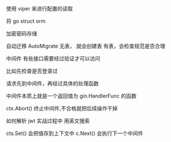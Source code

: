 使用 viper 来进行配置的读取

将 go struct orm 

加密密码存储


自动迁移 AutoMigrate 
无表， 就会创建表
有表，会检查规范是否合理


中间件
有些接口需要经过验证才可以访问

比如先检查是否登录过

请求先到中间件，再经过具体的处理函数

中间件本质上就是一个返回值为 gin.HandlerFunc 的函数

ctx.Abort() 终止中间件,不合格就把后续操作干掉


如何解析 jwt
实战过程中 用英文搜索

cts.Set() 会把值存到上下文中
c.Next() 会执行下一个中间件
